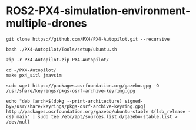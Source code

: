 # ROS2-PX4-simulation-environment-multiple-drones

```
git clone https://github.com/PX4/PX4-Autopilot.git --recursive
```

```
bash ./PX4-Autopilot/Tools/setup/ubuntu.sh
```

```
zip -r PX4-Autopilot.zip PX4-Autopilot/
```

```
cd ~/PX4-Autopilot/
make px4_sitl jmavsim
```

```
sudo wget https://packages.osrfoundation.org/gazebo.gpg -O /usr/share/keyrings/pkgs-osrf-archive-keyring.gpg
```

```
echo "deb [arch=$(dpkg --print-architecture) signed-by=/usr/share/keyrings/pkgs-osrf-archive-keyring.gpg] http://packages.osrfoundation.org/gazebo/ubuntu-stable $(lsb_release -cs) main" | sudo tee /etc/apt/sources.list.d/gazebo-stable.list > /dev/null
```
